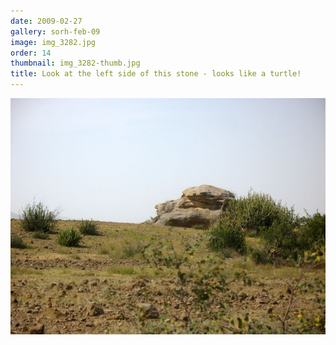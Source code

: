 ```yaml
---
date: 2009-02-27
gallery: sorh-feb-09
image: img_3282.jpg
order: 14
thumbnail: img_3282-thumb.jpg
title: Look at the left side of this stone - looks like a turtle!
---
```


![Look at the left side of this stone - looks like a turtle!](./img_3282.jpg)